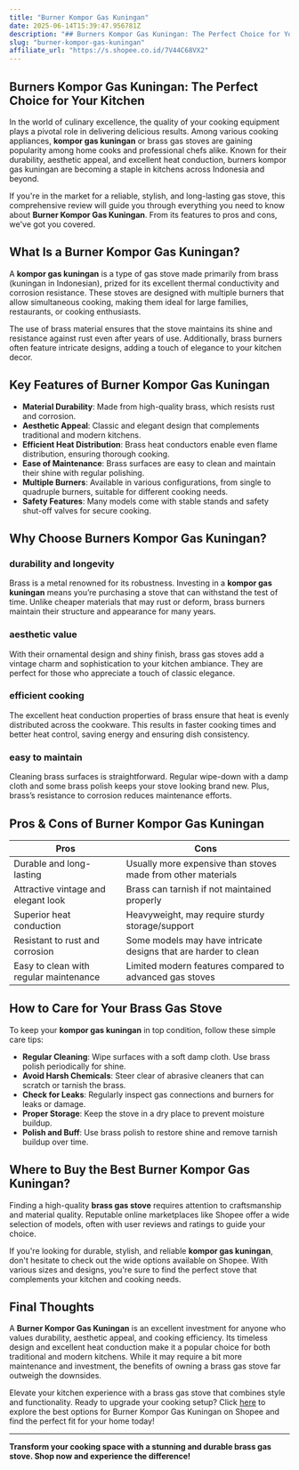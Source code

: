 ```yaml
---
title: "Burner Kompor Gas Kuningan"
date: 2025-06-14T15:39:47.956781Z
description: "## Burners Kompor Gas Kuningan: The Perfect Choice for Your Kitchen..."
slug: "burner-kompor-gas-kuningan"
affiliate_url: "https://s.shopee.co.id/7V44C68VX2"
---
```

## Burners Kompor Gas Kuningan: The Perfect Choice for Your Kitchen

In the world of culinary excellence, the quality of your cooking equipment plays a pivotal role in delivering delicious results. Among various cooking appliances, **kompor gas kuningan** or brass gas stoves are gaining popularity among home cooks and professional chefs alike. Known for their durability, aesthetic appeal, and excellent heat conduction, burners kompor gas kuningan are becoming a staple in kitchens across Indonesia and beyond.

If you're in the market for a reliable, stylish, and long-lasting gas stove, this comprehensive review will guide you through everything you need to know about **Burner Kompor Gas Kuningan**. From its features to pros and cons, we've got you covered.

## What Is a Burner Kompor Gas Kuningan?

A **kompor gas kuningan** is a type of gas stove made primarily from brass (kuningan in Indonesian), prized for its excellent thermal conductivity and corrosion resistance. These stoves are designed with multiple burners that allow simultaneous cooking, making them ideal for large families, restaurants, or cooking enthusiasts.

The use of brass material ensures that the stove maintains its shine and resistance against rust even after years of use. Additionally, brass burners often feature intricate designs, adding a touch of elegance to your kitchen decor.

## Key Features of Burner Kompor Gas Kuningan

- **Material Durability**: Made from high-quality brass, which resists rust and corrosion.
- **Aesthetic Appeal**: Classic and elegant design that complements traditional and modern kitchens.
- **Efficient Heat Distribution**: Brass heat conductors enable even flame distribution, ensuring thorough cooking.
- **Ease of Maintenance**: Brass surfaces are easy to clean and maintain their shine with regular polishing.
- **Multiple Burners**: Available in various configurations, from single to quadruple burners, suitable for different cooking needs.
- **Safety Features**: Many models come with stable stands and safety shut-off valves for secure cooking.

## Why Choose Burners Kompor Gas Kuningan?

### durability and longevity
Brass is a metal renowned for its robustness. Investing in a **kompor gas kuningan** means you’re purchasing a stove that can withstand the test of time. Unlike cheaper materials that may rust or deform, brass burners maintain their structure and appearance for many years.

### aesthetic value
With their ornamental design and shiny finish, brass gas stoves add a vintage charm and sophistication to your kitchen ambiance. They are perfect for those who appreciate a touch of classic elegance.

### efficient cooking
The excellent heat conduction properties of brass ensure that heat is evenly distributed across the cookware. This results in faster cooking times and better heat control, saving energy and ensuring dish consistency.

### easy to maintain
Cleaning brass surfaces is straightforward. Regular wipe-down with a damp cloth and some brass polish keeps your stove looking brand new. Plus, brass’s resistance to corrosion reduces maintenance efforts.

## Pros & Cons of Burner Kompor Gas Kuningan

| Pros                                   | Cons                                         |
|----------------------------------------|----------------------------------------------|
| Durable and long-lasting             | Usually more expensive than stoves made from other materials |
| Attractive vintage and elegant look | Brass can tarnish if not maintained properly |
| Superior heat conduction             | Heavyweight, may require sturdy storage/support |
| Resistant to rust and corrosion      | Some models may have intricate designs that are harder to clean |
| Easy to clean with regular maintenance | Limited modern features compared to advanced gas stoves |

## How to Care for Your Brass Gas Stove

To keep your **kompor gas kuningan** in top condition, follow these simple care tips:

- **Regular Cleaning**: Wipe surfaces with a soft damp cloth. Use brass polish periodically for shine.
- **Avoid Harsh Chemicals**: Steer clear of abrasive cleaners that can scratch or tarnish the brass.
- **Check for Leaks**: Regularly inspect gas connections and burners for leaks or damage.
- **Proper Storage**: Keep the stove in a dry place to prevent moisture buildup.
- **Polish and Buff**: Use brass polish to restore shine and remove tarnish buildup over time.

## Where to Buy the Best Burner Kompor Gas Kuningan?

Finding a high-quality **brass gas stove** requires attention to craftsmanship and material quality. Reputable online marketplaces like Shopee offer a wide selection of models, often with user reviews and ratings to guide your choice.

If you're looking for durable, stylish, and reliable **kompor gas kuningan**, don't hesitate to check out the wide options available on Shopee. With various sizes and designs, you're sure to find the perfect stove that complements your kitchen and cooking needs.

## Final Thoughts

A **Burner Kompor Gas Kuningan** is an excellent investment for anyone who values durability, aesthetic appeal, and cooking efficiency. Its timeless design and excellent heat conduction make it a popular choice for both traditional and modern kitchens. While it may require a bit more maintenance and investment, the benefits of owning a brass gas stove far outweigh the downsides.

Elevate your kitchen experience with a brass gas stove that combines style and functionality. Ready to upgrade your cooking setup? Click [here](https://s.shopee.co.id/7V44C68VX2) to explore the best options for Burner Kompor Gas Kuningan on Shopee and find the perfect fit for your home today!

---

**Transform your cooking space with a stunning and durable brass gas stove. Shop now and experience the difference!**